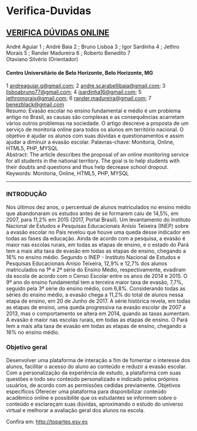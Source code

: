 # Verifica-Duvidas
## [VERIFICA DÚVIDAS ONLINE](topartes.esy.es)
André Aguiar 1 ; André Baia 2 ; Bruno Lisboa 3 ; Igor Sardinha 4 ; Jethro Morais 5 ;
Rander Madureira 6 ; Roberto Benedito 7<br/>
Otaviano Silvério (Orientador)
#### Centro Universitário de Belo Horizonte, Belo Horizonte, MG
1 andreaguiar.g@gmail.com; 2 andre.scarabellibaia@gmail.com; 3 lisboabruno77@gmail.com;
4 isardinha16@gmail.com; 5 jethromorais@gmail.com; 6 rander.madureira@gmail.com;
7 benezblack@gmail.com<br />
Resumo: Evasão escolar no ensino fundamental e médio é um problema antigo no Brasil, as causas são
complexas e as consequências acarretam vários outros problemas na sociedade. O artigo descreve a
proposta de um serviço de monitoria online para todos os alunos em território nacional. O objetivo é
ajudar os alunos com suas dúvidas e questionamentos e assim ajudar a diminuir a evasão escolar.
Palavras-chave: Monitoria, Online, HTML5, PHP, MYSQL<br />
Abstract: The article describes the proposal of an online monitoring service for all students in the national
territory. The goal is to help students with their doubts and questions and thus help decrease school
dropout.<br />
Keywords: Monitoria, Online, HTML5, PHP, MYSQL
____________________________________________________________________________
### INTRODUÇÃO
Nos últimos dez anos, o percentual de alunos
matriculados no ensino médio que abandonaram
os estudos antes de se formarem caiu de 14,5%,
em 2007, para 11,2% em 2015 (2017, Portal
Brasil). Um levantamento do Instituto Nacional de
Estudos e Pesquisas Educacionais Anísio
Teixeira (INEP) sobre a evasão escolar no País
revelou que houve uma queda desse indicador
em todas as fases da educação. Ainda de acordo
com a pesquisa, a evasão é maior nas escolas
rurais, em todas as etapas de ensino, e o estado
do Pará tem a mais alta taxa de evasão em todas
as etapas de ensino, chegando a 16% no ensino
médio.
Segundo o INEP - Instituto Nacional de Estudos e
Pesquisas Educacionais Anísio Teixeira, 12,9% e
12,7% dos alunos matriculados na 1ª e 2ª série do
Ensino Médio, respectivamente, evadiram da escola
de acordo com o Censo Escolar entre os anos de
2014 e 2015. O 9º ano do ensino fundamental tem
a terceira maior taxa de evasão, 7,7%, seguido pela
3ª série do ensino médio, com 6,8%. Considerando
todas as séries do ensino médio, a evasão chega a
11,2% do total de alunos nessa etapa de ensino,
em 20 de Junho de 2017.
A série histórica revela, em todas as etapas de
ensino, uma queda progressiva na evasão escolar
de 2007 a 2013, mas o comportamento se altera
em 2014, quando as taxas aumentam. A evasão é
maior nas escolas rurais, em todas as etapas de
ensino. O Pará tem a mais alta taxa de evasão em
todas as etapas de ensino, chegando a 16% no
ensino médio.

### Objetivo geral
Desenvolver uma plataforma de interação a fim
de fomentar o interesse dos alunos, facilitar o
acesso do aluno ao conteúdo e reduzir a evasão
escolar. Com a personalização da experiência de
estudo, a plataforma com suas questões e todo
seu conteúdo personalizado e indicado pelos
próprios usuários, de acordo com as permissões
cedidas previamente.
Objetivos específicos
Oferecer uma plataforma para disponibilizar
conteúdo acadêmico online e possibilite que os
estudantes se informem sobre o conteúdo e
esclareçam suas dúvidas, aproximando o estudo
do universo virtual e melhorar a avaliação geral
dos alunos na escola.

Confira em: http://topartes.esy.es
